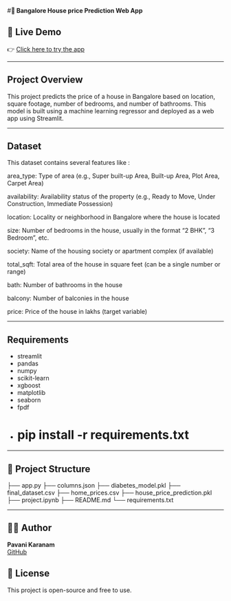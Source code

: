 #**🏡️ Bangalore House price Prediction Web App**

## 🔗 Live Demo  
👉 [Click here to try the app](https://housepriceprediction-hbkcvteiw6qky4nfkbgwts.streamlit.app/)

---

## Project Overview
This project predicts the price of a house in Bangalore based on location, square footage, number of bedrooms, and number of bathrooms. This model is built using a machine learning regressor and deployed as a web app using Streamlit.

---

## Dataset
This dataset contains several features like :

area_type: Type of area (e.g., Super built-up Area, Built-up Area, Plot Area, Carpet Area)

availability: Availability status of the property (e.g., Ready to Move, Under Construction, Immediate Possession)

location: Locality or neighborhood in Bangalore where the house is located

size: Number of bedrooms in the house, usually in the format “2 BHK”, “3 Bedroom”, etc.

society: Name of the housing society or apartment complex (if available)

total_sqft: Total area of the house in square feet (can be a single number or range)

bath: Number of bathrooms in the house

balcony: Number of balconies in the house

price: Price of the house in lakhs (target variable)

---

## Requirements
- streamlit
- pandas
- numpy
- scikit-learn
- xgboost
- matplotlib
- seaborn
- fpdf
- # pip install -r requirements.txt

---

## 📁 Project Structure
├── app.py
├── columns.json
├── diabetes_model.pkl
├── final_dataset.csv
├── home_prices.csv
├── house_price_prediction.pkl
├── project.ipynb
├── README.md
└── requirements.txt

---

## 🙋‍♀️ Author
**Pavani Karanam**  
[GitHub](https://github.com/pavanikaranam-sys)

## 📝 License
This project is open-source and free to use.
 


